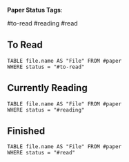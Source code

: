 **Paper Status Tags**:

#to-read #reading #read 


## To Read

```dataview 
TABLE file.name AS "File" FROM #paper
WHERE status = "#to-read"
```


## Currently Reading

```dataview 
TABLE file.name AS "File" FROM #paper
WHERE status = "#reading"
```


## Finished

```dataview 
TABLE file.name AS "File" FROM #paper
WHERE status = "#read"
```
